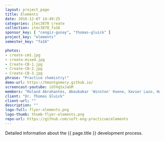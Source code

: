 ```yaml
---
layout: project_page
title: Elements
date: 2016-12-07 14:49:25
categories: itec3870 create
collection: itec3870_fa16
sponsor_key: [ "cengiz-gunay", "thomas-gluick" ]
project_key: "elements"
semester_key: "fa16"

photos:
- create-cm1.jpg
- create-mixed.jpg
- Create-CB-1.jpg
- Create-CB-2.jpg
- Create-CB-3.jpg
phrase: "Practice chemistry!"
demo-url: https://hmontgomery.github.io/
screencast-youtube: iUSVqSxJaGM
members: "Roland Abrahantes, Aboubakar 'Winston' Koene, Xavier Lazo, Hailey Montgomery"
client: "Dr. Thomas Gluick"
client-url: ""
description: ""
logo-full: flyer-elements.png
logo-thumb: thumb-flyer-elements.png
repo-url: https://github.com/soft-eng-practicum/elements
---
```


Detailed information about the {{ page.title }} development process.

<!-- lightgallery -->
<script src="https://code.jquery.com/jquery-2.2.4.min.js"></script>
<script src="https://cdn.jsdelivr.net/lightgallery/1.3.7/js/lightgallery.min.js"></script>
<script src="https://cdn.jsdelivr.net/g/lg-zoom"></script>

<script type="text/javascript">
    $(document).ready(function() {
    $("body").lightGallery({
    zoom: true,
    selector: 'a#lightgallery',
    selectWithin: 'body'
    });
    });
</script>

[ggc]: http://www.ggc.edu
[gunay-ggc]: http://www.ggc.edu/about-ggc/directory/cengiz-gunay
